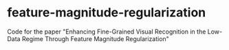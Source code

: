 # feature-magnitude-regularization
Code for the paper "Enhancing Fine-Grained Visual Recognition in the Low-Data Regime Through  Feature Magnitude Regularization"
